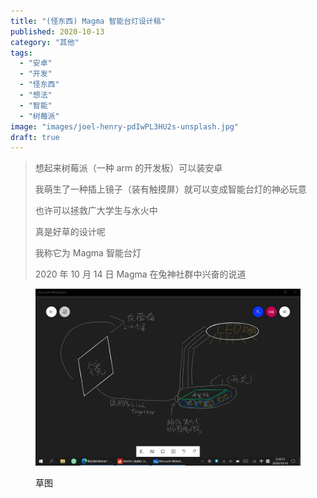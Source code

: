 ```yaml
---
title: "(怪东西) Magma 智能台灯设计稿"
published: 2020-10-13
category: "其他"
tags:
  - "安卓"
  - "开发"
  - "怪东西"
  - "想法"
  - "智能"
  - "树莓派"
image: "images/joel-henry-pdIwPL3HU2s-unsplash.jpg"
draft: true
---
```


> 想起来树莓派（一种 arm 的开发板）可以装安卓
>
> 我萌生了一种插上镜子（装有触摸屏）就可以变成智能台灯的神必玩意
>
> 也许可以拯救广大学生与水火中
>
> 真是好草的设计呢
>
> 我称它为 Magma 智能台灯
>
> 2020 年 10 月 14 日 Magma 在兔神社群中兴奋的说道

<figure>

![](images/11309c1c55418cda.jpg)

<figcaption>

草图

</figcaption>

</figure>
